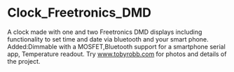 Clock_Freetronics_DMD
=====================

A clock made with one and two Freetronics DMD displays including functionality to set time and date via bluetooth and your smart phone. Added:Dimmable with a MOSFET,Bluetooth support for a smartphone serial app, Temperature readout. Try www.tobyrobb.com for photos and details of the project.

